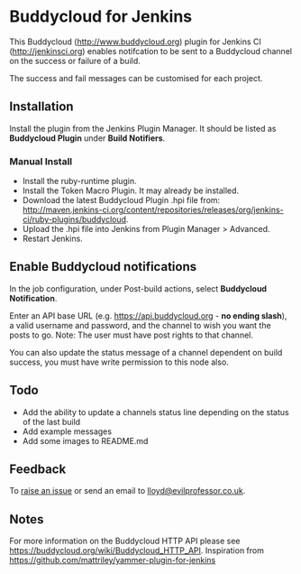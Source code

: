 # Buddycloud for Jenkins

This Buddycloud (http://www.buddycloud.org) plugin for Jenkins CI (http://jenkinsci.org) enables notifcation to be sent to a Buddycloud channel on the success or failure of a build.

The success and fail messages can be customised for each project.

## Installation

Install the plugin from the Jenkins Plugin Manager. It should be listed as __Buddycloud Plugin__ under __Build Notifiers__.

### Manual Install

* Install the ruby-runtime plugin.
* Install the Token Macro Plugin. It may already be installed.
* Download the latest Buddycloud Plugin .hpi file from: http://maven.jenkins-ci.org/content/repositories/releases/org/jenkins-ci/ruby-plugins/buddycloud.
* Upload the .hpi file into Jenkins from Plugin Manager > Advanced.
* Restart Jenkins.

## Enable Buddycloud notifications

In the job configuration, under Post-build actions, select __Buddycloud Notification__.

Enter an API base URL (e.g. https://api.buddycloud.org - __no ending slash__), a valid username and password, and the channel to wish you want the posts to go. Note: The user must have post rights to that channel.

You can also update the status message of a channel dependent on build success, you must have write permission to this node also.

## Todo

* Add the ability to update a channels status line depending on the status of the last build
* Add example messages
* Add some images to README.md

## Feedback

To [raise an issue](https://github.com/lloydwatkin/buddycloud-for-jenkins/issues) or send an email to lloyd@evilprofessor.co.uk.

## Notes

For more information on the Buddycloud HTTP API please see https://buddycloud.org/wiki/Buddycloud_HTTP_API.
Inspiration from https://github.com/mattriley/yammer-plugin-for-jenkins
